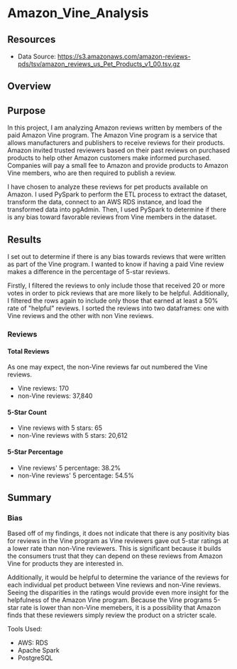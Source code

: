 # Amazon_Vine_Analysis

## Resources 
- Data Source: https://s3.amazonaws.com/amazon-reviews-pds/tsv/amazon_reviews_us_Pet_Products_v1_00.tsv.gz

## Overview
## Purpose
In this project, I am analyzing Amazon reviews written by members of the paid Amazon Vine program. The Amazon Vine program is a service that allows manufacturers and publishers to receive reviews for their products. Amazon invited trusted reviewers based on their past reviews on purchased products to help other Amazon customers make informed purchased. Companies will pay a small fee to Amazon and provide products to Amazon Vine members, who are then required to publish a review.

I have chosen to analyze these reviews for pet products available on Amazon. I used PySpark to perform the ETL process to extract the dataset, transform the data, connect to an AWS RDS instance, and load the transformed data into pgAdmin. Then, I used PySpark to determine if there is any bias toward favorable reviews from Vine members in the dataset. 

## Results
I set out to determine if there is any bias towards reviews that were written as part of the Vine program. I wanted to know if having a paid Vine review makes a difference in the percentage of 5-star reviews.

Firstly, I filtered the reviews to only include those that received 20 or more votes in order to pick reviews that are more likely to be helpful. Additionally, I filtered the rows again to include only those that earned at least a 50% rate of "helpful" reviews. I sorted the reviews into two dataframes: one with Vine reviews and the other with non Vine reviews. 

### Reviews
#### Total Reviews
As one may expect, the non-Vine reviews far out numbered the Vine reviews.
- Vine reviews: 170
- non-Vine reviews: 37,840

#### 5-Star Count
- Vine reviews with 5 stars: 65
- non-Vine reviews with 5 stars: 20,612


#### 5-Star Percentage
- Vine reviews' 5 percentage: 38.2%
- non-Vine reviews' 5 percentage: 54.5%


## Summary
### Bias
Based off of my findings, it does not indicate that there is any positivity bias for reviews in the Vine program as Vine reviewers gave out 5-star ratings at a lower rate than non-Vine reviewers. This is significant because it builds the consumers trust that they can depend on these reviews from Amazon Vine for products they are interested in. 

Additionally, it would be helpful to determine the variance of the reviews for each individual pet product between Vine reviews and non-Vine reviews. Seeing the disparities in the ratings would provide even more insight for the helpfulness of the Amazon Vine program. Because the Vine programs 5-star rate is lower than non-Vine memebers, it is a possibility that Amazon finds that these reviewers simply review the product on a stricter scale.

Tools Used:
- AWS: RDS
- Apache Spark
- PostgreSQL